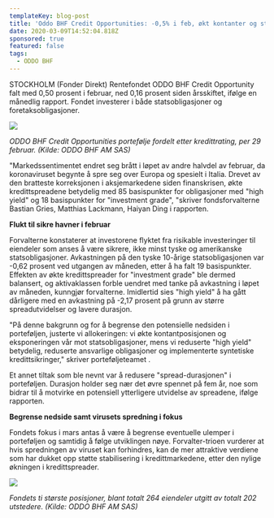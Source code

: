 ```yaml
---
templateKey: blog-post
title: 'Oddo BHF Credit Opportunities: -0,5% i feb, økt kontanter og statsobligasjoner'
date: 2020-03-09T14:52:04.818Z
sponsored: true
featured: false
tags:
  - ODDO BHF
---
```

STOCKHOLM (Fonder Direkt) Rentefondet ODDO BHF Credit Opportunity falt med 0,50 prosent i februar, ned 0,16 prosent siden årsskiftet, ifølge en månedlig rapport. Fondet investerer i både statsobligasjoner og foretaksobligasjoner.



![](/img/credit1.png)

_ODDO BHF Credit Opportunities portefølje fordelt etter kredittrating, per 29 februar. (Kilde: ODDO BHF AM SAS)_



"Markedssentimentet endret seg brått i løpet av andre halvdel av februar, da koronaviruset begynte å spre seg over Europa og spesielt i Italia. Drevet av den bratteste korreksjonen i aksjemarkedene siden finanskrisen, økte kredittspreadene betydelig med 85 basispunkter for obligasjoner med "high yield" og 18 basispunkter for "investment grade", "skriver fondsforvalterne Bastian Gries, Matthias Lackmann, Haiyan Ding i rapporten.



**Flukt til sikre havner i februar**



Forvalterne konstaterer at investorene flyktet fra risikable investeringer til eiendeler som anses å være sikrere, ikke minst tyske og amerikanske statsobligasjoner. Avkastningen på den tyske 10-årige statsobligasjonen var -0,62 prosent ved utgangen av måneden, etter å ha falt 19 basispunkter. Effekten av økte kredittspreader for "investment grade" ble dermed balansert, og aktivaklassen forble uendret med tanke på avkastning i løpet av måneden, kunngjør forvalterne. Imidlertid sies "high yield" å ha gått dårligere med en avkastning på -2,17 prosent på grunn av større spreadutvidelser og lavere durasjon.



"På denne bakgrunn og for å begrense den potensielle nedsiden i porteføljen, justerte vi allokeringen: vi økte kontantposisjonen og eksponeringen vår mot statsobligasjoner, mens vi reduserte "high yield" betydelig, reduserte ansvarlige obligasjoner og implementerte syntetiske kredittsikringer," skriver porteføljeteamet .



Et annet tiltak som ble nevnt var å redusere "spread-durasjonen" i porteføljen. Durasjon holder seg nær det øvre spennet på fem år, noe som bidrar til å motvirke en potensiell ytterligere utvidelse av spreadene, ifølge rapporten.



**Begrense nedside samt virusets spredning i fokus**

Fondets fokus i mars antas å være å begrense eventuelle ulemper i porteføljen og samtidig å følge utviklingen nøye. Forvalter-trioen vurderer at hvis spredningen av viruset kan forhindres, kan de mer attraktive verdiene som har dukket opp støtte stabilisering i kredittmarkedene, etter den nylige økningen i kredittspreader.

![](/img/credit2.png)

_Fondets ti største posisjoner, blant totalt 264 eiendeler utgitt av totalt 202 utstedere. (Kilde: ODDO BHF AM SAS)_
